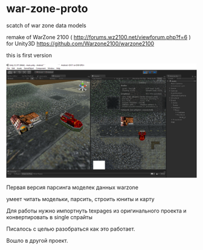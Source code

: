 # war-zone-proto
scatch of war zone data models

remake of WarZone 2100 ( http://forums.wz2100.net/viewforum.php?f=6 ) for Unity3D
https://github.com/Warzone2100/warzone2100

this is first version

<img src="https://github.com/UncleJey/war-zone-proto/blob/master/Pics/1486394136190534103.png?raw=true" width="512px">

Первая версия парсинга моделек данных warzone

умеет читать модельки, парсить, строить юниты и карту

Для работы нужно импортнуть texpages из оригинального проекта и конвертировать в single спрайты

Писалось с целью разобраться как это работает.

Вошло в другой проект.
